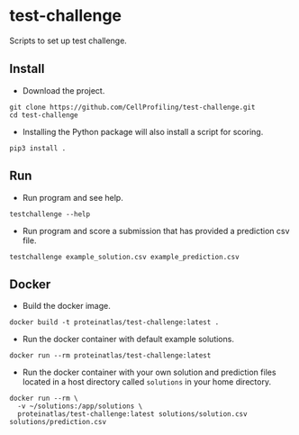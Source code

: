 # test-challenge
Scripts to set up test challenge.

## Install

- Download the project.
```
git clone https://github.com/CellProfiling/test-challenge.git
cd test-challenge
```
- Installing the Python package will also install a script for scoring.
```
pip3 install .
```

## Run

- Run program and see help.
```
testchallenge --help
```
- Run program and score a submission that has provided a prediction csv file.
```
testchallenge example_solution.csv example_prediction.csv
```

## Docker

- Build the docker image.
```
docker build -t proteinatlas/test-challenge:latest .
```
- Run the docker container with default example solutions.
```
docker run --rm proteinatlas/test-challenge:latest
```
- Run the docker container with your own solution and prediction files located in a host directory called `solutions` in your home directory.
```
docker run --rm \
  -v ~/solutions:/app/solutions \
  proteinatlas/test-challenge:latest solutions/solution.csv solutions/prediction.csv
```
